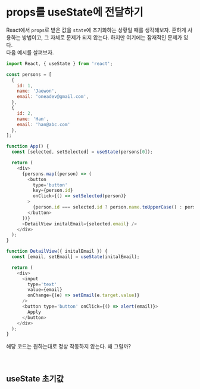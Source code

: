 # props를 useState에 전달하기

React에서 `props`로 받은 값을 `state`에 초기화하는 상황일 때를 생각해보자. 흔하게 사용하는 방법이고, 그 자체로 문제가 되지 않는다. 하지만 여기에는 잠재적인 문제가 있다.   
다음 예시를 살펴보자.

```js
import React, { useState } from 'react';

const persons = [
  {
    id: 1,
    name: 'Jaewon',
    email: 'oneadev@gmail.com',
  },
  {
    id: 2,
    name: 'Han',
    email: 'han@abc.com'
  },
];

function App() {
  const [selected, setSelected] = useState(persons[0]);

  return (
    <div>
      {persons.map((person) => (
        <button
          type='button'
          key={person.id}
          onClick={() => setSelected(person)}
        >
          {person.id === selected.id ? person.name.toUpperCase() : person.name}
        </button>
      ))}
      <DetailView initalEmail={selected.email} />
    </div>
  );
}

function DetailView({ initalEmail }) {
  const [email, setEmail] = useState(initalEmail);

  return (
    <div>
      <input
        type='text'
        value={email}
        onChange={(e) => setEmail(e.target.value)}
      />
      <button type='button' onClick={() => alert(email)}>
        Apply
      </button>
    </div>
  );
}
```

해당 코드는 원하는대로 정상 작동하지 않는다. 왜 그럴까?   

<br>

## useState 초기값
